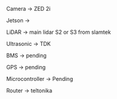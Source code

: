 

Camera -> ZED 2i

Jetson ->

LiDAR -> main lidar S2 or S3 from slamtek

Ultrasonic -> TDK

BMS -> pending

GPS -> pending

Microcontroller -> Pending

Router -> teltonika
